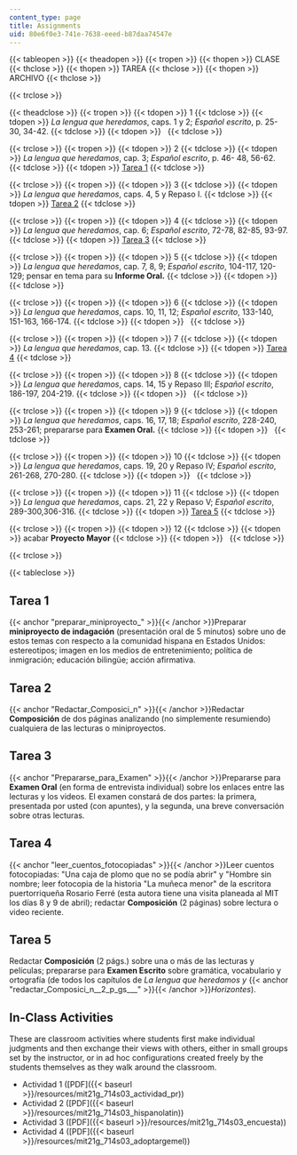 ```yaml
---
content_type: page
title: Assignments
uid: 80e6f0e3-741e-7638-eeed-b87daa74547e
---
```


{{< tableopen >}}
{{< theadopen >}}
{{< tropen >}}
{{< thopen >}}
CLASE
{{< thclose >}}
{{< thopen >}}
TAREA
{{< thclose >}}
{{< thopen >}}
ARCHIVO
{{< thclose >}}

{{< trclose >}}

{{< theadclose >}}
{{< tropen >}}
{{< tdopen >}}
1
{{< tdclose >}}
{{< tdopen >}}
_La lengua que heredamos_, caps. 1 y 2; _Español escrito_, p. 25-30, 34-42.
{{< tdclose >}}
{{< tdopen >}}
 
{{< tdclose >}}

{{< trclose >}}
{{< tropen >}}
{{< tdopen >}}
2
{{< tdclose >}}
{{< tdopen >}}
_La lengua que heredamos_, cap. 3; _Español escrito_, p. 46- 48, 56-62.
{{< tdclose >}}
{{< tdopen >}}
[Tarea 1](#preparar_miniproyecto_)
{{< tdclose >}}

{{< trclose >}}
{{< tropen >}}
{{< tdopen >}}
3
{{< tdclose >}}
{{< tdopen >}}
_La lengua que heredamos_, caps. 4, 5 y Repaso I.
{{< tdclose >}}
{{< tdopen >}}
[Tarea 2](#Redactar_Composici_n)
{{< tdclose >}}

{{< trclose >}}
{{< tropen >}}
{{< tdopen >}}
4
{{< tdclose >}}
{{< tdopen >}}
_La lengua que heredamos_, cap. 6; _Español escrito_, 72-78, 82-85, 93-97.
{{< tdclose >}}
{{< tdopen >}}
[Tarea 3](#Prepararse_para_Examen)
{{< tdclose >}}

{{< trclose >}}
{{< tropen >}}
{{< tdopen >}}
5
{{< tdclose >}}
{{< tdopen >}}
_La lengua que heredamos_, cap. 7, 8, 9; _Español escrito_, 104-117, 120-129; pensar en tema para su **Informe Oral.**
{{< tdclose >}}
{{< tdopen >}}
 
{{< tdclose >}}

{{< trclose >}}
{{< tropen >}}
{{< tdopen >}}
6
{{< tdclose >}}
{{< tdopen >}}
_La lengua que heredamos_, caps. 10, 11, 12; _Español escrito_, 133-140, 151-163, 166-174.
{{< tdclose >}}
{{< tdopen >}}
 
{{< tdclose >}}

{{< trclose >}}
{{< tropen >}}
{{< tdopen >}}
7
{{< tdclose >}}
{{< tdopen >}}
_La lengua que heredamos_, cap. 13.
{{< tdclose >}}
{{< tdopen >}}
[Tarea 4](#leer_cuentos_fotocopiadas)
{{< tdclose >}}

{{< trclose >}}
{{< tropen >}}
{{< tdopen >}}
8
{{< tdclose >}}
{{< tdopen >}}
_La lengua que heredamos_, caps. 14, 15 y Repaso III; _Español escrito_, 186-197, 204-219.
{{< tdclose >}}
{{< tdopen >}}
 
{{< tdclose >}}

{{< trclose >}}
{{< tropen >}}
{{< tdopen >}}
9
{{< tdclose >}}
{{< tdopen >}}
_La lengua que heredamos_, caps. 16, 17, 18; _Español escrito_, 228-240, 253-261; prepararse para **Examen Oral.**
{{< tdclose >}}
{{< tdopen >}}
 
{{< tdclose >}}

{{< trclose >}}
{{< tropen >}}
{{< tdopen >}}
10
{{< tdclose >}}
{{< tdopen >}}
_La lengua que heredamos_, caps. 19, 20 y Repaso IV; _Español escrito_, 261-268, 270-280.
{{< tdclose >}}
{{< tdopen >}}
 
{{< tdclose >}}

{{< trclose >}}
{{< tropen >}}
{{< tdopen >}}
11
{{< tdclose >}}
{{< tdopen >}}
_La lengua que heredamos_, caps. 21, 22 y Repaso V; _Español escrito_, 289-300,306-316.
{{< tdclose >}}
{{< tdopen >}}
[Tarea 5](#redactar_Composici_n__2_p_gs___)
{{< tdclose >}}

{{< trclose >}}
{{< tropen >}}
{{< tdopen >}}
12
{{< tdclose >}}
{{< tdopen >}}
acabar **Proyecto Mayor**
{{< tdclose >}}
{{< tdopen >}}
 
{{< tdclose >}}

{{< trclose >}}

{{< tableclose >}}

Tarea 1
-------

{{< anchor "preparar_miniproyecto_" >}}{{< /anchor >}}Preparar **miniproyecto de indagación** (presentación oral de 5 minutos) sobre uno de estos temas con respecto a la comunidad hispana en Estados Unidos: estereotipos; imagen en los medios de entretenimiento; política de inmigración; educación bilingüe; acción afirmativa.

Tarea 2
-------

{{< anchor "Redactar_Composici_n" >}}{{< /anchor >}}Redactar **Composición** de dos páginas analizando (no simplemente resumiendo) cualquiera de las lecturas o miniproyectos.

Tarea 3
-------

{{< anchor "Prepararse_para_Examen" >}}{{< /anchor >}}Prepararse para **Examen Oral** (en forma de entrevista individual) sobre los enlaces entre las lecturas y los videos. El examen constará de dos partes: la primera, presentada por usted (con apuntes), y la segunda, una breve conversación sobre otras lecturas.

Tarea 4
-------

{{< anchor "leer_cuentos_fotocopiadas" >}}{{< /anchor >}}Leer cuentos fotocopiadas: "Una caja de plomo que no se podía abrir" y "Hombre sin nombre; leer fotocopia de la historia "La muñeca menor" de la escritora puertorriqueña Rosario Ferré (esta autora tiene una visita planeada al MIT los días 8 y 9 de abril); redactar **Composición** (2 páginas) sobre lectura o video reciente.

Tarea 5
-------

Redactar **Composición** (2 págs.) sobre una o más de las lecturas y películas; prepararse para **Examen Escrito** sobre gramática, vocabulario y ortografía (de todos los capítulos de _La lengua que heredamos y_ {{< anchor "redactar_Composici_n__2_p_gs___" >}}{{< /anchor >}}_Horizontes_).

In-Class Activities
-------------------

These are classroom activities where students first make individual judgments and then exchange their views with others, either in small groups set by the instructor, or in ad hoc configurations created freely by the students themselves as they walk around the classroom.

*   Actividad 1 ([PDF]({{< baseurl >}}/resources/mit21g_714s03_actividad_pr))
*   Actividad 2 ([PDF]({{< baseurl >}}/resources/mit21g_714s03_hispanolatin))
*   Actividad 3 ([PDF]({{< baseurl >}}/resources/mit21g_714s03_encuesta))
*   Actividad 4 ([PDF]({{< baseurl >}}/resources/mit21g_714s03_adoptargemel))